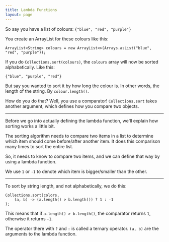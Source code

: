 ```yaml
---
title: Lambda Functions
layout: page
---
```


So say you have a list of colours: `{"blue", "red", "purple"}`

You create an ArrayList for these colours like this:

```
ArrayList<String> colours = new ArrayList<>(Arrays.asList("blue", "red", "purple"));
```

If you do `Collections.sort(colours)`, the `colours` array will now be sorted alphabetically. Like this:

```
{"blue", "purple", "red"}
```

But say you wanted to sort it by how long the colour is. In other words, the length of the string. By `colour.length()`.

How do you do that? Well, you use a comparator! `Collections.sort` takes another argument, which defines how you compare two objects.

-----

Before we go into actually defining the lambda function, we'll explain how sorting works a little bit.

The sorting algorithm needs to compare two items in a list to determine which item should come before/after another item.
It does this comparison many times to sort the entire list.

So, it needs to know to compare two items, and we can define that way by using a lambda function.

We use `1` or `-1` to denote which item is bigger/smaller than the other.

-----

To sort by string length, and not alphabetically, we do this:

```
Collections.sort(colors,
    (a, b) -> (a.length() > b.length()) ? 1 : -1
);
```

This means that if `a.length() > b.length()`, the comparator returns `1`, otherwise it returns `-1`.

The operator there with `?` and `:` is called a ternary operator. `(a, b)` are the arguments to the lambda function.
